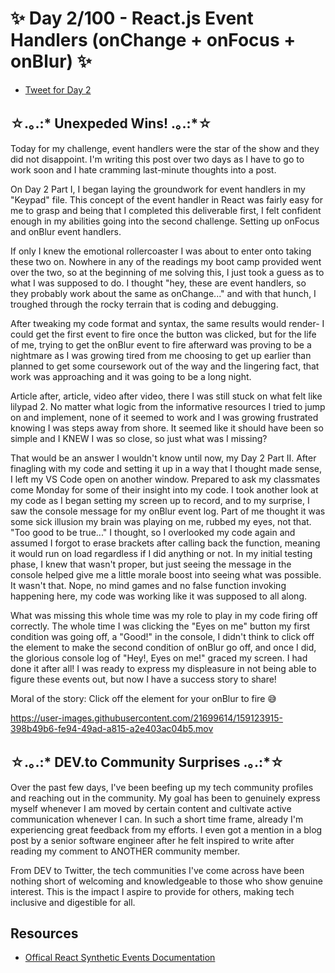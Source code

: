 # ✨ Day 2/100 - React.js Event Handlers (onChange + onFocus + onBlur) ✨

- [Tweet for Day 2](https://twitter.com/artificiallyval/status/1505689993666256900)

## ☆.｡.:* Unexpeded Wins! .｡.:*☆

Today for my challenge, event handlers were the star of the show and they did not disappoint. I'm writing this post over two days as I have to go to work soon and I hate cramming last-minute thoughts into a post.

On Day 2 Part I, I began laying the groundwork for event handlers in my "Keypad" file. This concept of the event handler in React was fairly easy for me to grasp and being that I completed this deliverable first, I felt confident enough in my abilities going into the second challenge. Setting up onFocus and onBlur event handlers.

If only I knew the emotional rollercoaster I was about to enter onto taking these two on. Nowhere in any of the readings my boot camp provided went over the two, so at the beginning of me solving this, I just took a guess as to what I was supposed to do. I thought "hey, these are event handlers, so they probably work about the same as onChange..." and with that hunch, I troughed through the rocky terrain that is coding and debugging.

After tweaking my code format and syntax, the same results would render- I could get the first event to fire once the button was clicked, but for the life of me, trying to get the onBlur event to fire afterward was proving to be a nightmare as I was growing tired from me choosing to get up earlier than planned to get some coursework out of the way and the lingering fact, that work was approaching and it was going to be a long night.

Article after, article, video after video, there I was still stuck on what felt like lilypad 2. No matter what logic from the informative resources I tried to jump on and implement, none of it seemed to work and I was growing frustrated knowing I was steps away from shore. It seemed like it should have been so simple and I KNEW I was so close, so just what was I missing?

That would be an answer I wouldn't know until now, my Day 2 Part II. After finagling with my code and setting it up in a way that I thought made sense, I left my VS Code open on another window. Prepared to ask my classmates come Monday for some of their insight into my code. I took another look at my code as I began setting my screen up to record, and to my surprise, I saw the console message for my onBlur event log. Part of me thought it was some sick illusion my brain was playing on me, rubbed my eyes, not that. "Too good to be true..." I thought, so I overlooked my code again and assumed I forgot to erase brackets after calling back the function, meaning it would run on load regardless if I did anything or not. In my initial testing phase, I knew that wasn't proper, but just seeing the message in the console helped give me a little morale boost into seeing what was possible. It wasn't that. Nope, no mind games and no false function invoking happening here, my code was working like it was supposed to all along.

What was missing this whole time was my role to play in my code firing off correctly. The whole time I was clicking the "Eyes on me" button my first condition was going off, a "Good!" in the console, I didn't think to click off the element to make the second condition of onBlur go off, and once I did, the glorious console log of "Hey!, Eyes on me!" graced my screen. I had done it after all! I was ready to express my displeasure in not being able to figure these events out, but now I have a success story to share!

Moral of the story: Click off the element for your onBlur to fire 😅

https://user-images.githubusercontent.com/21699614/159123915-398b49b6-fe94-49ad-a815-a2e403ac04b5.mov

## ☆.｡.:* DEV.to Community Surprises .｡.:*☆

Over the past few days, I've been beefing up my tech community profiles and reaching out in the community. My goal has been to genuinely express myself whenever I am moved by certain content and cultivate active communication whenever I can. In such a short time frame, already I'm experiencing great feedback from my efforts. I even got a mention in a blog post by a senior software engineer after he felt inspired to write after reading my comment to ANOTHER community member.

From DEV to Twitter, the tech communities I've come across have been nothing short of welcoming and knowledgeable to those who show genuine interest. This is the impact I aspire to provide for others, making tech inclusive and digestible for all.

## Resources

- [Offical React Synthetic Events Documentation](https://reactjs.org/docs/events.html)
